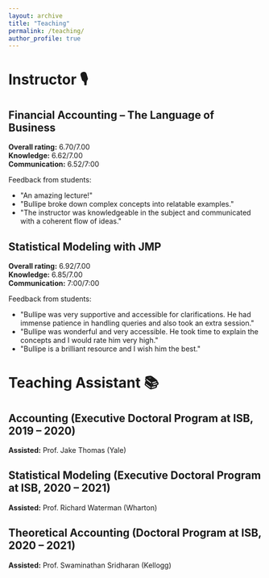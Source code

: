 ```yaml
---
layout: archive
title: "Teaching"
permalink: /teaching/
author_profile: true
---
```


# Instructor 🎙️

## Financial Accounting – The Language of Business 

**Overall rating:** 6.70/7.00  
**Knowledge:** 6.62/7.00  
**Communication:** 6.52/7:00  

Feedback from students:

- "An amazing lecture!"
- "Bullipe broke down complex concepts into relatable examples."
- "The instructor was knowledgeable in the subject and communicated with a coherent flow of ideas."

## Statistical Modeling with JMP 

**Overall rating:** 6.92/7.00  
**Knowledge:** 6.85/7.00  
**Communication:** 7:00/7:00  

Feedback from students:

- "Bullipe was very supportive and accessible for clarifications. He had immense patience in handling queries and also took an extra session."
- "Bullipe was wonderful and very accessible. He took time to explain the concepts and I would rate him very high."
- "Bullipe is a brilliant resource and I wish him the best."

# Teaching Assistant 📚

## Accounting (Executive Doctoral Program at ISB, 2019 – 2020)

**Assisted:** Prof. Jake Thomas (Yale)

## Statistical Modeling (Executive Doctoral Program at ISB, 2020 – 2021)

**Assisted:** Prof. Richard Waterman (Wharton)

## Theoretical Accounting (Doctoral Program at ISB, 2020 – 2021)

**Assisted:** Prof. Swaminathan Sridharan (Kellogg)
